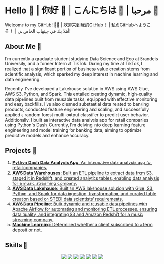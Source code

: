 # Hello 👋 | 你好 👋 | こんにちは 👋 | مرحبا 👋

Welcome to my GitHub! 👨‍💻 | 欢迎来到我的GitHub！ | 私のGitHubへようこそ！ | أهلا بك في جيتهاب الخاص بي!

## About Me 👤

I’m currently a graduate student studying Data Science and Eco at Brandeis University, and a former Intern at TikTok. During my time at TikTok, I realized that a significant portion of business value creation stems from scientific analysis, which sparked my deep interest in machine learning and data engineering.

Recently, I've developed a Lakehouse solution in AWS using AWS Glue, AWS S3, Python, and Spark. This entailed creating dynamic, high-quality data pipelines built from reusable tasks, equipped with effective monitoring and easy backfills. I've also cleaned substantial data related to banking products, conducted feature engineering and scaling, and successfully applied a random forest multi-output classifier to predict user behavior. Additionally, I built an interactive data analysis app for retail companies using Python's Dash. Currently, I'm delving into deep learning feature engineering and model training for banking data, aiming to optimize predictive models and enhance accuracy.

## Projects 💼

1. [**Python Dash Data Analysis App**: An interactive data analysis app for retail companies.](https://github.com/fangyiasano/Python-Dash-Data-Analysis-App)
2. [**AWS Data Warehouses**: Built an ETL pipeline to extract data from S3, staged it in Redshift, and created analytics tables, enabling data analysis for a music streaming company.](https://github.com/fangyiasano/AWS-Data-Warehouses)
3. [**AWS Data Lakehouse**: Built an AWS lakehouse solution with Glue, S3, Python, and Spark for data ingestion, transformation, and curated table creation based on STEDI data scientists' requirements.](https://github.com/fangyiasano/AWS-Data-Lakehouse)
4. [**AWS Data Pipeline**: Built dynamic and reusable data pipelines with Apache Airflow for automating and monitoring ETL processes, ensuring data quality, and integrating S3 and Amazon Redshift for a music streaming company.](https://github.com/fangyiasano/AWS-Data-pipeline)
5. [**Machine Learning**: Determined whether a client subscribed to a term deposit or not.](https://github.com/fangyiasano/Machine-Learning-for-Bank-Marketing)

## Skills 🔧

<p align='center'>
  <a href="#"><img src="https://img.shields.io/badge/Python-3776AB?style=for-the-badge&logo=python&logoColor=white"></a>
  <a href="#"><img src="https://img.shields.io/badge/SQL-4479A1?style=for-the-badge&logo=postgresql&logoColor=white"></a>
  <a href="#"><img src="https://img.shields.io/badge/Spark-E25A1C?style=for-the-badge&logo=apache-spark&logoColor=white"></a>
  <a href="#"><img src="https://img.shields.io/badge/R-276DC3?style=for-the-badge&logo=r&logoColor=white"></a>
  <a href="#"><img src="https://img.shields.io/badge/MATLAB-0076A8?style=for-the-badge&logo=mathworks&logoColor=white"></a>
  <a href="#"><img src="https://img.shields.io/badge/Airflow-017CEE?style=for-the-badge&logo=apache-airflow&logoColor=white"></a>
  <a href="#"><img src="https://img.shields.io/badge/AWS-232F3E?style=for-the-badge&logo=amazon-aws&logoColor=white"></a>
  <a href="#"><img src="https://img.shields.io/badge/Git-F05032?style=for-the-badge&logo=git&logoColor
